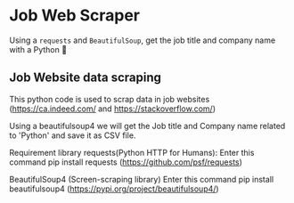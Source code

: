 # Job Web Scraper
Using a `requests` and `BeautifulSoup`, get the job title and company name with a Python 🐍

## Job Website data scraping

This python code is used to scrap data in job websites (https://ca.indeed.com/ and https://stackoverflow.com/)

Using a beautifulsoup4 we will get the Job title and Company name related to 'Python' and save it as CSV file.

Requirement library
requests(Python HTTP for Humans): Enter this command pip install requests (https://github.com/psf/requests)

BeautifulSoup4 (Screen-scraping library) Enter this command pip install beautifulsoup4 (https://pypi.org/project/beautifulsoup4/)
